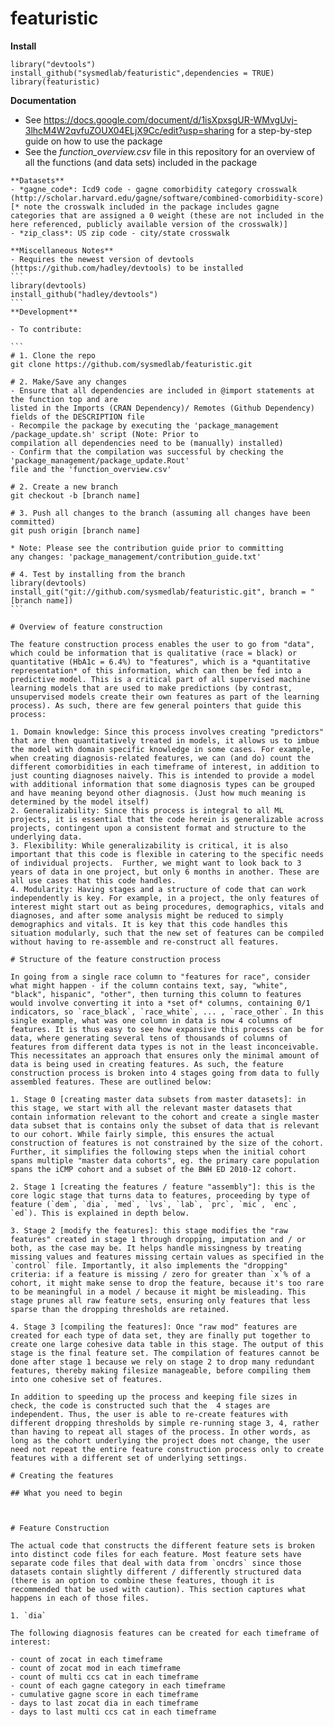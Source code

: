 # featuristic

**Install** 

```
library("devtools")  
install_github("sysmedlab/featuristic",dependencies = TRUE)    
library(featuristic)
```  
**Documentation**
- See https://docs.google.com/document/d/1isXpxsgUR-WMvgUvj-3lhcM4W2qvfuZOUX04ELjX9Cc/edit?usp=sharing 
for a step-by-step guide on how to use the package
- See the _function_overview.csv_ file in this repository for an overview of all 
the functions (and data sets) included in the package 


````
**Datasets**  
- *gagne_code*: Icd9 code - gagne comorbidity category crosswalk (http://scholar.harvard.edu/gagne/software/combined-comorbidity-score) [* note the crosswalk included in the package includes gagne categories that are assigned a 0 weight (these are not included in the here referenced, publicly available version of the crosswalk)]
- *zip_class*: US zip code - city/state crosswalk

**Miscellaneous Notes**
- Requires the newest version of devtools (https://github.com/hadley/devtools) to be installed
```
library(devtools)  
install_github("hadley/devtools")
```
**Development**

- To contribute:

```
# 1. Clone the repo
git clone https://github.com/sysmedlab/featuristic.git

# 2. Make/Save any changes 
- Ensure that all dependencies are included in @import statements at the function top and are 
listed in the Imports (CRAN Dependency)/ Remotes (Github Dependency) fields of the DESCRIPTION file
- Recompile the package by executing the 'package_management /package_update.sh' script (Note: Prior to 
compilation all dependencies need to be (manually) installed)
- Confirm that the compilation was successful by checking the 'package_management/package_update.Rout' 
file and the 'function_overview.csv'

# 2. Create a new branch
git checkout -b [branch name]

# 3. Push all changes to the branch (assuming all changes have been committed)
git push origin [branch name]

* Note: Please see the contribution guide prior to committing 
any changes: 'package_management/contribution_guide.txt'

# 4. Test by installing from the branch
library(devtools)
install_git("git://github.com/sysmedlab/featuristic.git", branch = "[branch name])
```

# Overview of feature construction

The feature construction process enables the user to go from "data", which could be information that is qualitative (race = black) or quantitative (HbA1c = 6.4%) to "features", which is a *quantitative representation* of this information, which can then be fed into a predictive model. This is a critical part of all supervised machine learning models that are used to make predictions (by contrast, unsupervised models create their own features as part of the learning process). As such, there are few general pointers that guide this process:

1. Domain knowledge: Since this process involves creating "predictors" that are then quantitatively treated in models, it allows us to imbue the model with domain specific knowledge in some cases. For example, when creating diagnosis-related features, we can (and do) count the different comorbidities in each timeframe of interest, in addition to just counting diagnoses naively. This is intended to provide a model with additional information that some diagnosis types can be grouped and have meaning beyond other diagnosis. (Just how much meaning is determined by the model itself)
2. Generalizability: Since this process is integral to all ML projects, it is essential that the code herein is generalizable across projects, contingent upon a consistent format and structure to the underlying data.
3. Flexibility: While generalizability is critical, it is also important that this code is flexible in catering to the specific needs of individual projects.  Further, we might want to look back to 3 years of data in one project, but only 6 months in another. These are all use cases that this code handles.
4. Modularity: Having stages and a structure of code that can work independently is key. For example, in a project, the only features of interest might start out as being procedures, demographics, vitals and diagnoses, and after some analysis might be reduced to simply demographics and vitals. It is key that this code handles this situation modularly, such that the new set of features can be compiled without having to re-assemble and re-construct all features.

# Structure of the feature construction process

In going from a single race column to "features for race", consider what might happen - if the column contains text, say, "white", "black", hispanic", "other", then turning this column to features would involve converting it into a *set of* columns, containing 0/1 indicators, so `race_black`, `race_white`, ... , `race_other`. In this single example, what was one column in data is now 4 columns of features. It is thus easy to see how expansive this process can be for data, where generating several tens of thousands of columns of features from different data types is not in the least inconceivable. This necessitates an approach that ensures only the minimal amount of data is being used in creating features. As such, the feature construction process is broken into 4 stages going from data to fully assembled features. These are outlined below:

1. Stage 0 [creating master data subsets from master datasets]: in this stage, we start with all the relevant master datasets that contain information relevant to the cohort and create a single master data subset that is contains only the subset of data that is relevant to our cohort. While fairly simple, this ensures the actual construction of features is not constrained by the size of the cohort. Further, it simplifies the following steps when the initial cohort spans multiple "master data cohorts", eg. the primary care population spans the iCMP cohort and a subset of the BWH ED 2010-12 cohort.

2. Stage 1 [creating the features / feature "assembly"]: this is the core logic stage that turns data to features, proceeding by type of feature (`dem`, `dia`, `med`, `lvs`, `lab`, `prc`, `mic`, `enc`, `ed`). This is explained in depth below.

3. Stage 2 [modify the features]: this stage modifies the "raw features" created in stage 1 through dropping, imputation and / or both, as the case may be. It helps handle missingness by treating missing values and features missing certain values as specified in the `control` file. Importantly, it also implements the "dropping" criteria: if a feature is missing / zero for greater than `x`% of a cohort, it might make sense to drop the feature, because it's too rare to be meaningful in a model / because it might be misleading. This stage prunes all raw feature sets, ensuring only features that less sparse than the dropping thresholds are retained.

4. Stage 3 [compiling the features]: Once "raw mod" features are created for each type of data set, they are finally put together to create one large cohesive data table in this stage. The output of this stage is the final feature set. The compilation of features cannot be done after stage 1 because we rely on stage 2 to drop many redundant features, thereby making filesize manageable, before compiling them into one cohesive set of features.

In addition to speeding up the process and keeping file sizes in check, the code is constructed such that the  4 stages are independent. Thus, the user is able to re-create features with different dropping thresholds by simple re-running stage 3, 4, rather than having to repeat all stages of the process. In other words, as long as the cohort underlying the project does not change, the user need not repeat the entire feature construction process only to create features with a different set of underlying settings.

# Creating the features

## What you need to begin



# Feature Construction

The actual code that constructs the different feature sets is broken into distinct code files for each feature. Most feature sets have separate code files that deal with data from `oncdrs` since those datasets contain slightly different / differently structured data (there is an option to combine these features, though it is recommended that be used with caution). This section captures what happens in each of those files.

1. `dia`

The following diagnosis features can be created for each timeframe of interest:

- count of zocat in each timeframe
- count of zocat mod in each timeframe
- count of multi ccs cat in each timeframe
- count of each gagne category in each timeframe
- cumulative gagne score in each timeframe
- days to last zocat dia in each timeframe
- days to last multi ccs cat in each timeframe